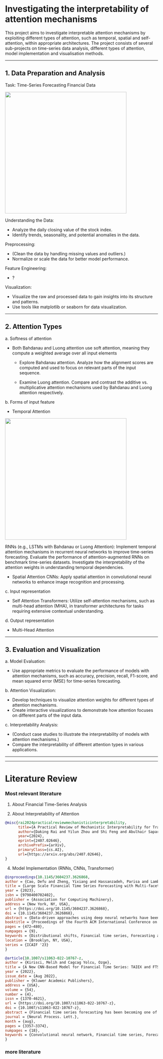 # Investigating the interpretability of attention mechanisms
This project aims to investigate interpretable attention mechanisms by exploiting different types of attention, such as temporal, spatial and self-attention, within appropriate architectures. The project consists of several sub-projects on time-series data analysis, different types of attention, model implementation and visualisation methods.

---

## 1. Data Preparation and Analysis

Task: Time-Series Forecasting Financial Data
  
<img src="https://github.com/user-attachments/assets/9675ecc1-b654-4b35-8d1d-697740e0dbf6" width=400/>

Understanding the Data: 
- Analyze the daily closing value of the stock index.
- Identify trends, seasonality, and potential anomalies in the data.

Preprocessing: 
- (Clean the data by handling missing values and outliers.)
- Normalize or scale the data for better model performance.

Feature Engineering:
- ?

Visualization: 
- Visualize the raw and processed data to gain insights into its structure and patterns.
- Use tools like matplotlib or seaborn for data visualization.

---

## 2. Attention Types
a. Softness of attention
- Both Bahdanau and Luong attention use soft attention, meaning they compute a weighted average over all input elements
  - Explore Bahdanau attention. Analyze how the alignment scores are computed and used to focus on relevant parts of the input sequence.

  - Examine Luong attention. Compare and contrast the additive vs. multiplicative attention mechanisms used by Bahdanau and Luong attention respectively.

b. Forms of input feature
- Temporal Attention

<img src="https://github.com/user-attachments/assets/f7d095c0-5b45-4a5e-ac26-f857a5b8b05b" width=400/>

RNNs (e.g., LSTMs with Bahdanau or Luong Attention): Implement temporal attention mechanisms in recurrent neural networks to improve time-series forecasting.
Evaluate the performance of attention-augmented RNNs on benchmark time-series datasets.
Investigate the interpretability of the attention weights in understanding temporal dependencies.

- Spatial Attention
CNNs: Apply spatial attention in convolutional neural networks to enhance image recognition and processing.

c. Input representation

- Self Attention
Transformers: Utilize self-attention mechanisms, such as multi-head attention (MHA), in transformer architectures for tasks requiring extensive contextual understanding.

d. Output representation

- Multi-Head Attention

---
## 3. Evaluation and Visualization
a. Model Evaluation:
- Use appropriate metrics to evaluate the performance of models with attention mechanisms, such as accuracy, precision, recall, F1-score, and mean squared error (MSE) for time-series forecasting.

b. Attention Visualization:
- Develop techniques to visualize attention weights for different types of attention mechanisms.
- Create interactive visualizations to demonstrate how attention focuses on different parts of the input data.

c. Interpretability Analysis:
- (Conduct case studies to illustrate the interpretability of models with attention mechanisms.)
- Compare the interpretability of different attention types in various applications.

---
---
# Literature Review
### Most relevant literature
1. About Financial Time-Series Analysis


2. About Interpretability of Attention

```bibtex
@misc{rai2024practicalreviewmechanisticinterpretability,
      title={A Practical Review of Mechanistic Interpretability for Transformer-Based Language Models}, 
      author={Daking Rai and Yilun Zhou and Shi Feng and Abulhair Saparov and Ziyu Yao},
      year={2024},
      eprint={2407.02646},
      archivePrefix={arXiv},
      primaryClass={cs.AI},
      url={https://arxiv.org/abs/2407.02646}, 
}
```

4. Model Implementation (RNNs, CNNs, Transformer)
```bibtex
@inproceedings{10.1145/3604237.3626868,
author = {Cao, Defu and Zheng, Yixiang and Hassanzadeh, Parisa and Lamba, Simran and Liu, Xiaomo and Liu, Yan},
title = {Large Scale Financial Time Series Forecasting with Multi-faceted Model},
year = {2023},
isbn = {9798400702402},
publisher = {Association for Computing Machinery},
address = {New York, NY, USA},
url = {https://doi.org/10.1145/3604237.3626868},
doi = {10.1145/3604237.3626868},
abstract = {Data-driven approaches using deep neural networks have been successful in modeling complex financial time series and generating accurate predictions without requiring extensive domain knowledge. However, most of the existing models that assume independent and identically distributed (i.i.d.) data may not generalize well to novel situations or distributional shifts across or inside financial scenarios. To address this challenge, we introduce an invariant learning-based regularizer with relaxed bounds that expands the range of feasible solutions and mitigates over-convergence issues in Invariant Risk Minimization (IRM). In practice, the regularizer can be incorporated into both linear and nonlinear financial time series forecasting models. Experimental results on real-world large-scale financial datasets show that our proposed method enables more robust and adaptable financial forecasting models, enhancing the overall performance and generalizability of financial forecasting on both in-distribution and out-of-distribution (OOD) samples.},
booktitle = {Proceedings of the Fourth ACM International Conference on AI in Finance},
pages = {472–480},
numpages = {9},
keywords = {Distributional shifts, Financial time series, Forecasting algorithm},
location = {Brooklyn, NY, USA},
series = {ICAIF '23}
}
```

```bibtex
@article{10.1007/s11063-022-10767-z,
author = {Kirisci, Melih and Cagcag Yolcu, Ozge},
title = {A New CNN-Based Model for Financial Time Series: TAIEX and FTSE Stocks Forecasting},
year = {2022},
issue_date = {Aug 2022},
publisher = {Kluwer Academic Publishers},
address = {USA},
volume = {54},
number = {4},
issn = {1370-4621},
url = {https://doi.org/10.1007/s11063-022-10767-z},
doi = {10.1007/s11063-022-10767-z},
abstract = {Financial time series forecasting has been becoming one of the most attractive topics in so many aspects owing to its broad implementation areas and substantial impact. Because of this reason in particular recent decades, various kinds of computational intelligence techniques like convolutional neural networks (CNNs) have been used for financial time series forecasting. However, in experiments reported so far, the number of applications of CNNs for the forecasting of financial time series seems quite a few and also in almost all-studies time sequence effect of time series is not preserved on forecasts because of image transformation. From this point of view, in this paper, by aiming to get better forecasting results and avoiding information loss which may occur the process of image transformation, we suggest a new CNN-based forecasting model that can be applied on some time series and, can successfully extract the features of them in the forecasting process. The proposed CNN forecasting model is composed of three convolutional layers and five full connected layers, also to be able to determine the nonlinear relation between input and output Relu and Elu activation functions have also been used. The suggested framework has been applied to some of the most evaluated financial time series, which are Taiwan Stock Exchange Capitalization Weighted Stock Index (TAIEX) and Financial Time Stock Exchange for London stock market data (FTSE). The results have been evaluated on different aspects as an error criterion, a regression analyses and also a visual demonstration. It has been clearly observed that CNN structure has produced outstanding forecasts compared to some other state-of-the-art forecasting tools such as different kinds of ANN, LSTM, fuzzy-based approaches, and some traditional methods.},
journal = {Neural Process. Lett.},
month = {aug},
pages = {3357–3374},
numpages = {18},
keywords = {Convolutional neural network, Financial time series, Forecasting, Deep learning}
}
```


### more literature


